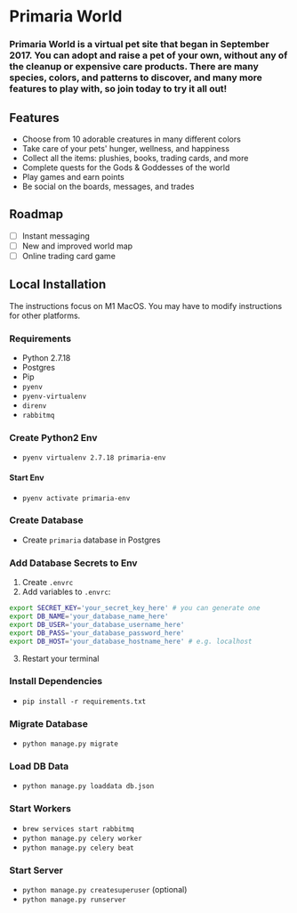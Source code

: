 # Primaria World
### Primaria World is a virtual pet site that began in September 2017. You can adopt and raise a pet of your own, without any of the cleanup or expensive care products. There are many species, colors, and patterns to discover, and many more features to play with, so join today to try it all out!


## Features
- Choose from 10 adorable creatures in many different colors
- Take care of your pets' hunger, wellness, and happiness
- Collect all the items: plushies, books, trading cards, and more
- Complete quests for the Gods & Goddesses of the world
- Play games and earn points
- Be social on the boards, messages, and trades

## Roadmap
- [ ] Instant messaging
- [ ] New and improved world map
- [ ] Online trading card game

## Local Installation

The instructions focus on M1 MacOS. You may have to modify instructions for other platforms.

### Requirements
- Python 2.7.18
- Postgres
- Pip
- `pyenv`
- `pyenv-virtualenv`
- `direnv`
- `rabbitmq`

### Create Python2 Env
- `pyenv virtualenv 2.7.18 primaria-env`

#### Start Env
- `pyenv activate primaria-env`

### Create Database
- Create `primaria` database in Postgres

### Add Database Secrets to Env
1. Create `.envrc`
2. Add variables to `.envrc`:
```bash
export SECRET_KEY='your_secret_key_here' # you can generate one
export DB_NAME='your_database_name_here'
export DB_USER='your_database_username_here'
export DB_PASS='your_database_password_here'
export DB_HOST='your_database_hostname_here' # e.g. localhost
```
3. Restart your terminal

### Install Dependencies
- `pip install -r requirements.txt`

### Migrate Database
- `python manage.py migrate`

### Load DB Data
- `python manage.py loaddata db.json`

### Start Workers
- `brew services start rabbitmq`
- `python manage.py celery worker`
- `python manage.py celery beat`

### Start Server
- `python manage.py createsuperuser` (optional)
- `python manage.py runserver`

